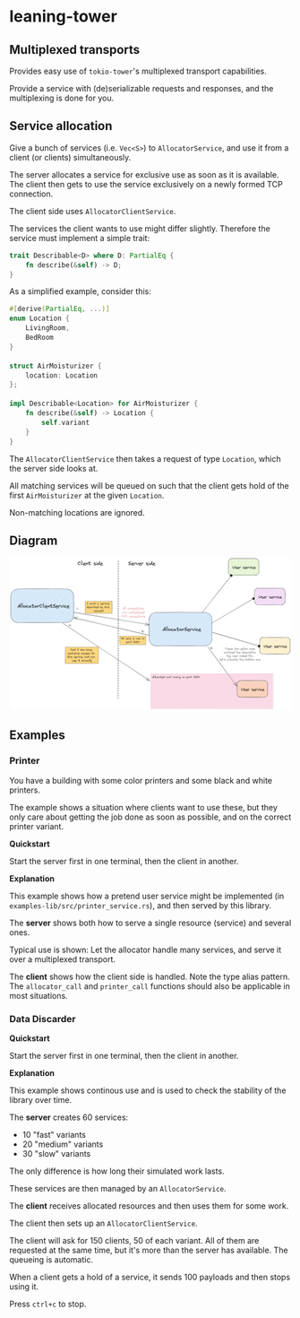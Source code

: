 # leaning-tower

## Multiplexed transports

Provides easy use of `tokio-tower`'s multiplexed transport capabilities.

Provide a service with (de)serializable requests and responses, and the multiplexing is done for you.

## Service allocation

Give a bunch of services (i.e. `Vec<S>`) to `AllocatorService`, and use it from a client (or clients) simultaneously.

The server allocates a service for exclusive use as soon as it is available. The client then gets to use the service exclusively on a newly formed TCP connection.

The client side uses `AllocatorClientService`.

The services the client wants to use might differ slightly. Therefore the service must implement a simple trait:

```rust
trait Describable<D> where D: PartialEq {
    fn describe(&self) -> D;
}
```

As a simplified example, consider this:

```rust
#[derive(PartialEq, ...)]
enum Location {
	LivingRoom,
	BedRoom
}

struct AirMoisturizer {
	location: Location
};

impl Describable<Location> for AirMoisturizer {
    fn describe(&self) -> Location {
        self.variant
    }
}
```

The `AllocatorClientService` then takes a request of type `Location`, which the server side looks at.

All matching services will be queued on such that the client gets hold of the first `AirMoisturizer` at the given `Location`.

Non-matching locations are ignored.

## Diagram

![Overview](leaning-tower-2022-02-16.png)

## Examples

### Printer

You have a building with some color printers and some black and white printers.

The example shows a situation where clients want to use these, but they only care about getting the job done as soon as possible, and on the correct printer variant.


**Quickstart**

Start the server first in one terminal, then the client in another.

**Explanation**

This example shows how a pretend user service might be implemented (in `examples-lib/src/printer_service.rs`),
and then served by this library.

The **server** shows both how to serve a single resource (service) and several ones.

Typical use is shown: Let the allocator handle many services, and serve it over a multiplexed transport.

The **client** shows how the client side is handled. Note the type alias pattern. The `allocator_call` and `printer_call` functions should also be applicable in most situations.

### Data Discarder

**Quickstart**

Start the server first in one terminal, then the client in another.

**Explanation**

This example shows continous use and is used to check the stability of the library over time.

The **server** creates 60 services:

* 10 "fast" variants
* 20 "medium" variants
* 30 "slow" variants

The only difference is how long their simulated work lasts.

These services are then managed by an `AllocatorService`.

The **client** receives allocated resources and then uses them for some work.

The client then sets up an `AllocatorClientService`.

The client will ask for 150 clients, 50 of each variant.
All of them are requested at the same time, but it's more than the server has available.
The queueing is automatic.

When a client gets a hold of a service, it sends 100 payloads and then stops using it.

Press `ctrl+c` to stop.
